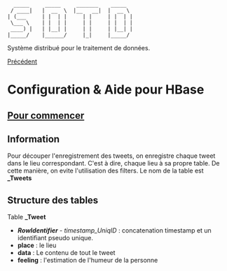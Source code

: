       _____     _____     _______    _____  
     / ____|   |  __  \  |__   __|  |  __ \ 
    | (___     | |  | |     | |     | |  | |
     \___ \    | |  | |     | |     | |  | |
     ____) |   | |__| |     | |     | |__| |
    |_____/    |______/     |_|     |_____/ 

Système distribué pour le traitement de données.

[Précédent](../README.md)

# Configuration & Aide pour HBase

## [Pour commencer](Help/HBASE.md)

## Information

Pour découper l'enregistrement des tweets, on enregistre chaque tweet dans le lieu correspondant. C'est à dire, chaque lieu à sa propre table. De cette manière, on evite l'utilisation des filters. Le nom de la table est **<Place>_Tweets**

## Structure des tables

Table **<Place>_Tweet**
- ***RowIdentifier*** - *timestamp_UniqID* : concatenation timestamp et un identifiant pseudo unique. 
- **place** : le lieu
- **data** : Le contenu de tout le tweet
- **feeling** : l'estimation de l'humeur de la personne